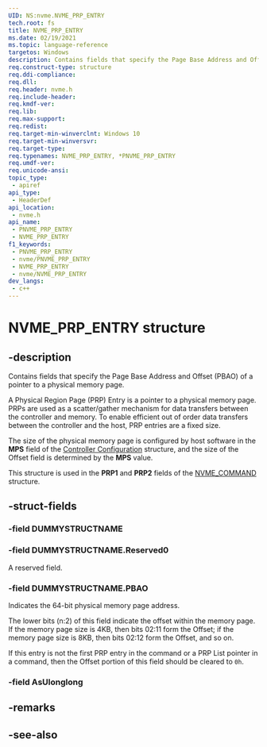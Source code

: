 ```yaml
---
UID: NS:nvme.NVME_PRP_ENTRY
tech.root: fs
title: NVME_PRP_ENTRY
ms.date: 02/19/2021
ms.topic: language-reference
targetos: Windows
description: Contains fields that specify the Page Base Address and Offset (PBAO) of a pointer to a physical memory page.
req.construct-type: structure
req.ddi-compliance: 
req.dll: 
req.header: nvme.h
req.include-header: 
req.kmdf-ver: 
req.lib: 
req.max-support: 
req.redist: 
req.target-min-winverclnt: Windows 10
req.target-min-winversvr: 
req.target-type: 
req.typenames: NVME_PRP_ENTRY, *PNVME_PRP_ENTRY
req.umdf-ver: 
req.unicode-ansi: 
topic_type:
 - apiref
api_type:
 - HeaderDef
api_location:
 - nvme.h
api_name:
 - PNVME_PRP_ENTRY
 - NVME_PRP_ENTRY
f1_keywords:
 - PNVME_PRP_ENTRY
 - nvme/PNVME_PRP_ENTRY
 - NVME_PRP_ENTRY
 - nvme/NVME_PRP_ENTRY
dev_langs:
 - c++
---
```


# NVME_PRP_ENTRY structure


## -description

Contains fields that specify the Page Base Address and Offset (PBAO) of a pointer to a physical memory page.

A Physical Region Page (PRP) Entry is a pointer to a physical memory page. PRPs are used as a scatter/gather mechanism for data transfers between the controller and memory. To enable efficient out of order data transfers between the controller and the host, PRP entries are a fixed size.

The size of the physical memory page is configured by host software in the **MPS** field of the [Controller Configuration](ns-nvme-nvme_controller_configuration.md) structure, and the size of the Offset field is determined by the **MPS** value.

This structure is used in the **PRP1** and **PRP2** fields of the [NVME_COMMAND](ns-nvme-nvme_command.md) structure.

## -struct-fields

### -field DUMMYSTRUCTNAME

### -field DUMMYSTRUCTNAME.Reserved0

A reserved field.

### -field DUMMYSTRUCTNAME.PBAO

Indicates the 64-bit physical memory page address.

The lower bits (n:2) of this field indicate the offset within the memory page. If the memory page size is 4KB, then bits 02:11 form the Offset; if the memory page size is 8KB, then bits 02:12 form the Offset, and so on.

If this entry is not the first PRP entry in the command or a PRP List pointer in a command, then the Offset portion of this field should be cleared to `0h`.

### -field AsUlonglong

## -remarks

## -see-also

